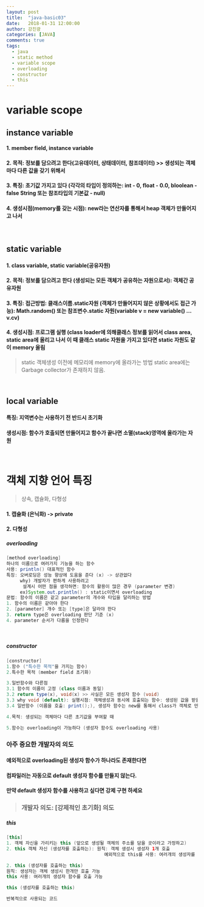 ```yaml
---
layout: post
title:  "java-basic03"
date:   2018-01-31 12:00:00
author: 강진광
categories: [JAVA]
comments: true
tags:
  - java
  - static method
  - variable scope
  - overloading
  - constructor
  - this
---
```

# variable scope
## instance variable
#### 1. member field, instance variable
#### 2. 목적: 정보를 담으려고 한다(고유데이터, 상태데이터, 참조데이터) >> 생성되는 객체마다 다른 값을 갖기 위해서
#### 3. 특징: 초기값 가지고 있다 (각각의 타입이 정의하는: int - 0, float - 0.0, bloolean - false String 또는 참조타입의 기본값 - null)
#### 4. 생성시점(memory를 갖는 시점): new라는 연산자를 통해서 heap 객체가 만들어지고 나서
<br>

## static variable
#### 1. class variable, static variable(공유자원)
#### 2. 목적: 정보를 담으려고 한다 (생성되는 모든 객체가 공유하는 자원으로서): 객체간 공유자원
#### 3. 특징: 접근방법: 클래스이름.static자원 (객체가 만들어지지 않은 상황에서도 접근 가능): Math.random() 또는 참조변수.static 자원(variable v = new variable() ... v.cv)
#### 4. 생성시점: 프로그램 실행 (class loader에 의해클래스 정보를 읽어서 class area, static area에 올리고 나서 이 때 클래스 static 자원을 가지고 있다면 static 자원도 같이 memory 올림
> static 객체생성 이전에 메모리에  memory에 올라가는 방법
static area에는 Garbage collector가 존재하지 않음.	
<br>

## local variable
#### 특징: 지역변수는 사용하기 전 반드시 초기화
#### 생성시점: 함수가 호출되면 만들어지고 함수가 끝나면 소멸(stack)영역에 올라가는 자원
<br>

# 객체 지향 언어 특징
> 상속, 캡슐화, 다형성

#### 1. 캡슐화 (은닉화) -> private

#### 2. 다형성
##### overloading
~~~java 
[method overloading]
하나의 이름으로 여러가지 기능을 하는 함수
사용: println() 대표적인 함수
특징: 오버로딩은 성능 향상에 도움을 준다 (x) -> 상관없다
     why) 개발자가 편하게 사용하려고
	  설계시 어떤 점을 생각하면: 함수의 활용이 많은 경우 (parameter 변경)
	 ex)System.out.println() : static이면서 overloading
문법: 함수의 이름은 같고 parameter의 개수와 타입을 달리하는 방법
1. 함수의 이름은 같아야 한다
2. [parameter] 개수 또는 [type]은 달라야 한다
3. return type은 overloading 판단 기준 (x)
4. parameter 순서가 다름을 인정한다
~~~
<br>

##### constructor
~~~java
[constructor]
1.함수 ("특수한 목적"을 가지는 함수)
2.특수한 목적 (member field 초기화)

3.일반함수와 다른점
3.1 함수의 이름이 고정 (class 이름과 동일)
3.2 return type(x), void(x) >> 사실은 모든 생성자 함수 (void)
3.3 why void (default): 실행시점: 객체생성과 동시에 호출되는 함수: 생성된 값을 받을 녀석이 없어요
3.4 일반함수 (이름을 호출: print();), 생성자 함수는 new를 통해서 class가 객체로 만들어 질 때

4.목적: 생성되는 객체마다 다른 초기값을 부여할 때

5.함수는 overloading이 가능하다 (생성자 함수도 overloading 사용)
~~~

### 아주 중요한 개발자의 의도
#### 예외적으로 overloading된 생성자 함수가 하나라도 존재한다면
#### 컴파일러는 자동으로 default 생성자 함수를 만들지 않는다.
#### 만약 default 생성자 함수를 사용하고 싶다면 강제 구현 하세요
> ### 개발자 의도: [강제적인 초기화] 의도

##### this
~~~java
[this]
1. 객체 자신을 가리키는 this (앞으로 생성될 객체의 주소를 담을 곳이라고 가정하고)
2. this 객체 자신 (생성자를 호출하는): 원칙: 객체 생성시 생성자 1개 호출
							        예외적으로 this를 사용: 여러개의 생성자를 호출 가능 

2. this (생성자를 호출하는 this)
원칙: 생성자는 객체 생성시 한개만 호출 가능
this 사용: 여러개의 생성자 함수를 호출 가능

this (생성자를 호출하는 this)

반복적으로 사용되는 코드
~~~
